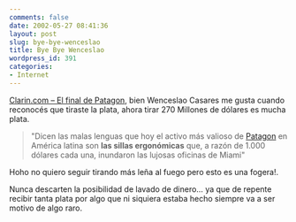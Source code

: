 ```yaml
---
comments: false
date: 2002-05-27 08:41:36
layout: post
slug: bye-bye-wenceslao
title: Bye Bye Wenceslao
wordpress_id: 391
categories:
- Internet
---
```


[Clarin.com – El final de Patagon](http://www.clarin.com/diario/hoy/e-01601.htm), bien Wenceslao Casares me gusta cuando reconocés que tiraste la plata, ahora tirar 270 Millones de dólares es mucha plata. 

> &#34;Dicen las malas lenguas que hoy el activo más valioso de [Patagon](http://www.patagon.com) en América latina son **las sillas ergonómicas** que, a razón de 1.000 dólares cada una, inundaron las lujosas oficinas de Miami&#34;

Hoho no quiero seguir tirando más leña al fuego pero esto es una fogera!.  

  

Nunca descarten la posibilidad de lavado de dinero… ya que de repente recibir tanta plata por algo que ni siquiera estaba hecho siempre va a ser motivo de algo raro.




 
